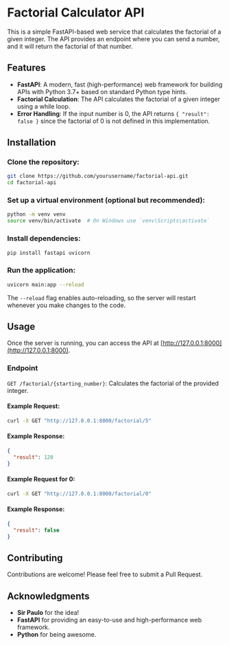 # Factorial Calculator API

This is a simple FastAPI-based web service that calculates the factorial of a given integer. The API provides an endpoint where you can send a number, and it will return the factorial of that number.

## Features

- **FastAPI**: A modern, fast (high-performance) web framework for building APIs with Python 3.7+ based on standard Python type hints.
- **Factorial Calculation**: The API calculates the factorial of a given integer using a while loop.
- **Error Handling**: If the input number is 0, the API returns `{ "result": false }` since the factorial of 0 is not defined in this implementation.

## Installation

### Clone the repository:

```bash
git clone https://github.com/yourusername/factorial-api.git
cd factorial-api
```

### Set up a virtual environment (optional but recommended):

```bash
python -m venv venv
source venv/bin/activate  # On Windows use `venv\Scripts\activate`
```

### Install dependencies:

```bash
pip install fastapi uvicorn
```

### Run the application:

```bash
uvicorn main:app --reload
```

The `--reload` flag enables auto-reloading, so the server will restart whenever you make changes to the code.

## Usage

Once the server is running, you can access the API at [http://127.0.0.1:8000](http://127.0.0.1:8000).

### Endpoint

`GET /factorial/{starting_number}`: Calculates the factorial of the provided integer.

#### Example Request:

```bash
curl -X GET "http://127.0.0.1:8000/factorial/5"
```

#### Example Response:

```json
{
  "result": 120
}
```

#### Example Request for 0:

```bash
curl -X GET "http://127.0.0.1:8000/factorial/0"
```

#### Example Response:

```json
{
  "result": false
}
```

## Contributing

Contributions are welcome! Please feel free to submit a Pull Request.


## Acknowledgments

- **Sir Paulo** for the idea!
- **FastAPI** for providing an easy-to-use and high-performance web framework.
- **Python** for being awesome.
